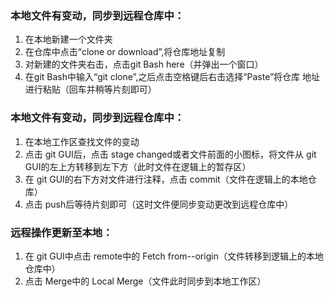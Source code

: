﻿### 本地文件有变动，同步到远程仓库中：
1. 在本地新建一个文件夹
2. 在仓库中点击“clone or download”,将仓库地址复制
3. 对新建的文件夹右击，点击git Bash here（并弹出一个窗口）
4. 在git Bash中输入“git clone”,之后点击空格键后右击选择“Paste”将仓库   地址进行粘贴（回车并稍等片刻即可）

### 本地文件有变动，同步到远程仓库中：
1. 在本地工作区查找文件的变动
2. 点击 git GUI后，点击 stage changed或者文件前面的小图标，将文件从 git GUI的左上方转移到左下方（此时文件在逻辑上的暂存区）
3. 在 git GUI的右下方对文件进行注释，点击 commit（文件在逻辑上的本地仓库）
4. 点击 push后等待片刻即可（这时文件便同步变动更改到远程仓库中）

### 远程操作更新至本地：
1. 在 git GUI中点击 remote中的 Fetch from--origin（文件转移到逻辑上的本地仓库中）
2.  点击 Merge中的 Local Merge（文件此时同步到本地工作区）




